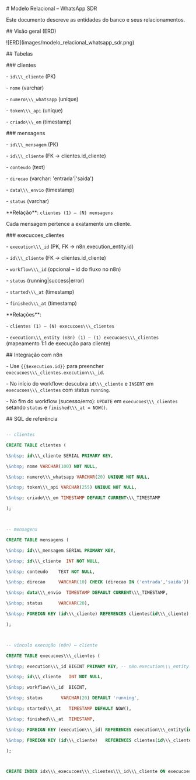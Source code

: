\# Modelo Relacional – WhatsApp SDR



Este documento descreve as entidades do banco e seus relacionamentos.



\## Visão geral (ERD)

!\[ERD](images/modelo\_relacional\_whatsapp\_sdr.png)



\## Tabelas



\### clientes

\- `id\\\_cliente` (PK)

\- `nome` (varchar)

\- `numero\\\_whatsapp` (unique)

\- `token\\\_api` (unique)

\- `criado\\\_em` (timestamp)



\### mensagens

\- `id\\\_mensagem` (PK)

\- `id\\\_cliente` (FK → clientes.id\_cliente)

\- `conteudo` (text)

\- `direcao` (varchar: 'entrada'|'saida')

\- `data\\\_envio` (timestamp)

\- `status` (varchar)



\*\*Relação\*\*: `clientes (1) — (N) mensagens`

Cada mensagem pertence a exatamente um cliente.



\### execucoes\_clientes

\- `execution\\\_id` (PK, FK → n8n.execution\_entity.id)

\- `id\\\_cliente` (FK → clientes.id\_cliente)

\- `workflow\\\_id` (opcional – id do fluxo no n8n)

\- `status` (running|success|error)

\- `started\\\_at` (timestamp)

\- `finished\\\_at` (timestamp)



\*\*Relações\*\*:

\- `clientes (1) — (N) execucoes\\\_clientes`

\- `execution\\\_entity (n8n) (1) — (1) execucoes\\\_clientes` (mapeamento 1:1 de execução para cliente)



\## Integração com n8n

\- Use `{{$execution.id}}` para preencher `execucoes\\\_clientes.execution\\\_id`.

\- No início do workflow: descubra `id\\\_cliente` e `INSERT` em `execucoes\\\_clientes` com status `running`.

\- No fim do workflow (sucesso/erro): `UPDATE` em `execucoes\\\_clientes` setando `status` e `finished\\\_at = NOW()`.



\## SQL de referência



```sql

-- clientes

CREATE TABLE clientes (

\&nbsp; id\\\_cliente SERIAL PRIMARY KEY,

\&nbsp; nome VARCHAR(100) NOT NULL,

\&nbsp; numero\\\_whatsapp VARCHAR(20) UNIQUE NOT NULL,

\&nbsp; token\\\_api VARCHAR(255) UNIQUE NOT NULL,

\&nbsp; criado\\\_em TIMESTAMP DEFAULT CURRENT\\\_TIMESTAMP

);



-- mensagens

CREATE TABLE mensagens (

\&nbsp; id\\\_mensagem SERIAL PRIMARY KEY,

\&nbsp; id\\\_cliente  INT NOT NULL,

\&nbsp; conteudo    TEXT NOT NULL,

\&nbsp; direcao     VARCHAR(10) CHECK (direcao IN ('entrada','saida')),

\&nbsp; data\\\_envio  TIMESTAMP DEFAULT CURRENT\\\_TIMESTAMP,

\&nbsp; status      VARCHAR(20),

\&nbsp; FOREIGN KEY (id\\\_cliente) REFERENCES clientes(id\\\_cliente) ON DELETE CASCADE

);



-- vínculo execução (n8n) ↔ cliente

CREATE TABLE execucoes\\\_clientes (

\&nbsp; execution\\\_id BIGINT PRIMARY KEY, -- n8n.execution\\\_entity.id

\&nbsp; id\\\_cliente   INT NOT NULL,

\&nbsp; workflow\\\_id  BIGINT,

\&nbsp; status       VARCHAR(20) DEFAULT 'running',

\&nbsp; started\\\_at   TIMESTAMP DEFAULT NOW(),

\&nbsp; finished\\\_at  TIMESTAMP,

\&nbsp; FOREIGN KEY (execution\\\_id) REFERENCES execution\\\_entity(id) ON DELETE CASCADE,

\&nbsp; FOREIGN KEY (id\\\_cliente)   REFERENCES clientes(id\\\_cliente) ON DELETE CASCADE

);



CREATE INDEX idx\\\_execucoes\\\_clientes\\\_id\\\_cliente ON execucoes\\\_clientes(id\\\_cliente);



